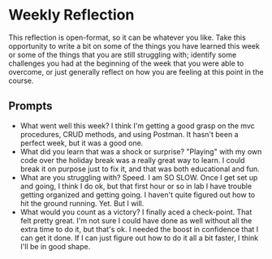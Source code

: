 # Weekly Reflection
This reflection is open-format, so it can be whatever you like. Take this opportunity to write a bit on some of the things you have learned this week or some of the things that you are still struggling with; identify some challenges you had at the beginning of the week that you were able to overcome, or just generally reflect on how you are feeling at this point in the course.

## Prompts
- What went well this week?
I think I'm getting a good grasp on the mvc procedures, CRUD methods, and using Postman. It hasn't been a perfect week, but it was a good one.
- What did you learn that was a shock or surprise?
"Playing" with my own code over the holiday break was a really great way to learn. I could break it on purpose just to fix it, and that was both educational and fun.
- What are you struggling with?
Speed. I am SO SLOW. Once I get set up and going, I think I do ok, but that first hour or so in lab I have trouble getting organized and getting going. I haven't quite figured out how to hit the ground running. Yet.  But I will.
- What would you count as a victory?
I finally aced a check-point. That felt pretty great. I'm not sure I could have done as well without all the extra time to do it, but that's ok. I needed the boost in confidence that I can get it done. If I can just figure out how to do it all a bit faster, I think I'll be in good shape.